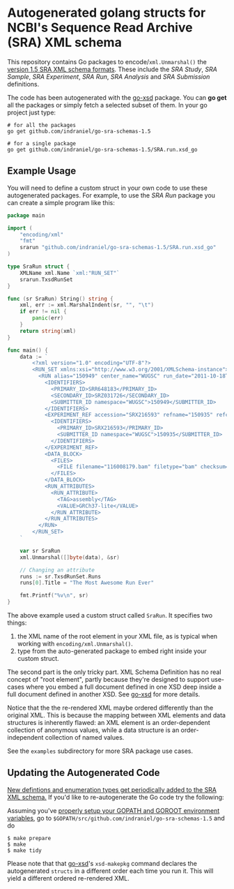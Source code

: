 Autogenerated golang structs for NCBI's Sequence Read Archive (SRA) XML schema
===========================================================================

This repository contains Go packages to encode/`xml.Unmarshal()` the [version
1.5 SRA XML schema formats][4].  These include the _SRA Study_, _SRA Sample_, _SRA
Experiment_, _SRA Run_, _SRA Analysis_ and _SRA Submission_ definitions.

The code has been autogenerated with the [go-xsd][1] package.  You can **go
get** all the packages or simply fetch a selected subset of them.  In your go
project just type:

    # for all the packages
    go get github.com/indraniel/go-sra-schemas-1.5
    
    # for a single package
    go get github.com/indraniel/go-sra-schemas-1.5/SRA.run.xsd_go

Example Usage
-------------

You will need to define a custom struct in your own code to use these
autogenerated packages.  For example, to use the _SRA Run_ package
you can create a simple program like this:

```Go
package main

import (
	"encoding/xml"
	"fmt"
	srarun "github.com/indraniel/go-sra-schemas-1.5/SRA.run.xsd_go"
)

type SraRun struct {
	XMLName xml.Name `xml:"RUN_SET"`
	srarun.TxsdRunSet
}

func (sr SraRun) String() string {
	xml, err := xml.MarshalIndent(sr, "", "\t")
	if err != nil {
		panic(err)
	}
	return string(xml)
}

func main() {
	data := `
        <?xml version="1.0" encoding="UTF-8"?>
        <RUN_SET xmlns:xsi="http://www.w3.org/2001/XMLSchema-instance">
          <RUN alias="150949" center_name="WUGSC" run_date="2011-10-18T02:37:00Z" run_center="WUGSC" accession="SRR648183">
            <IDENTIFIERS>
              <PRIMARY_ID>SRR648183</PRIMARY_ID>
              <SECONDARY_ID>SRZ031726</SECONDARY_ID>
              <SUBMITTER_ID namespace="WUGSC">150949</SUBMITTER_ID>
            </IDENTIFIERS>
            <EXPERIMENT_REF accession="SRX216593" refname="150935" refcenter="WUGSC">
              <IDENTIFIERS>
                <PRIMARY_ID>SRX216593</PRIMARY_ID>
                <SUBMITTER_ID namespace="WUGSC">150935</SUBMITTER_ID>
              </IDENTIFIERS>
            </EXPERIMENT_REF>
            <DATA_BLOCK>
              <FILES>
                <FILE filename="116008179.bam" filetype="bam" checksum="92651eb2a910f69d9b7e5aaeab06f278" checksum_method="MD5"/>
              </FILES>
            </DATA_BLOCK>
            <RUN_ATTRIBUTES>
              <RUN_ATTRIBUTE>
                <TAG>assembly</TAG>
                <VALUE>GRCh37-lite</VALUE>
              </RUN_ATTRIBUTE>
            </RUN_ATTRIBUTES>
          </RUN>
        </RUN_SET>
    `

	var sr SraRun
	xml.Unmarshal([]byte(data), &sr)

	// Changing an attribute
	runs := sr.TxsdRunSet.Runs
	runs[0].Title = "The Most Awesome Run Ever"

	fmt.Printf("%v\n", sr)
}
```
The above example used a custom struct called `SraRun`. It specifies two things:

1.  the XML name of the root element in your XML file, as is typical when working with `encoding/xml.Unmarshal()`.
2.  type from the auto-generated package to embed right inside your custom struct.

The second part is the only tricky part. XML Schema Definition has no real
concept of "root element", partly because they're designed to support use-cases
where you embed a full document defined in one XSD deep inside a full document
defined in another XSD. See [go-xsd][1] for more details.

Notice that the the re-rendered XML maybe ordered differently than the
original XML.  This is because the mapping between XML elements and data
structures is inherently flawed: an XML element is an order-dependent
collection of anonymous values, while a data structure is an order-independent
collection of named values.

See the `examples` subdirectory for more SRA package use cases.

Updating the Autogenerated Code
-------------------------------

[New defintions and enumeration types get periodically added to the SRA XML
schema.][3]  If you'd like to re-autogenerate the Go code try the following:

Assuming you've [properly setup your GOPATH and GOROOT environment variables][2],
go to `$GOPATH/src/github.com/indraniel/go-sra-schemas-1.5` and do

    $ make prepare
    $ make
    $ make tidy

Please note that that [go-xsd][1]'s `xsd-makepkg` command declares the
autogenerated `structs` in  a different order each time you run it.
This will yield a different ordered re-rendered XML.

[1]: http://github.com/metaleap/go-xsd
[2]: http://golang.org/doc/code.html
[3]: http://www.ncbi.nlm.nih.gov/viewvc/v1/trunk/sra/doc/
[4]: http://www.ncbi.nlm.nih.gov/Traces/sra/sra.cgi?view=xml_schemas
[5]: http://www.ncbi.nlm.nih.gov/Traces/sra/sra.cgi?view=doc
[6]: http://www.ncbi.nlm.nih.gov/books/NBK242623/#SRA_Submission_Telemetry_BK.Batch_Teleme
